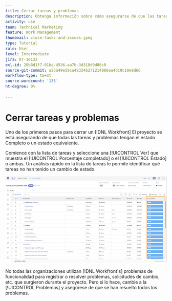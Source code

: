 ```yaml
---
title: Cerrar tareas y problemas
description: Obtenga información sobre cómo asegurarse de que las tareas y los problemas se cierren antes de cerrar un proyecto en [!DNL  Workfront].
activity: use
team: Technical Marketing
feature: Work Management
thumbnail: close-tasks-and-issues.jpeg
type: Tutorial
role: User
level: Intermediate
jira: KT-10133
exl-id: 20b8d1f7-01ba-4536-aa7b-3d318d9d86c0
source-git-commit: a25a49e59ca483246271214886ea4dc9c10e8d66
workflow-type: tm+mt
source-wordcount: '135'
ht-degree: 0%

---
```


# Cerrar tareas y problemas

Uno de los primeros pasos para cerrar un [!DNL Workfront] El proyecto se está asegurando de que todas las tareas y problemas tengan el estado Completo o un estado equivalente.

Comience con la lista de tareas y seleccione una [!UICONTROL Ver] que muestra el [!UICONTROL Porcentaje completado] o el [!UICONTROL Estado] o ambas. Un análisis rápido en la lista de tareas le permite identificar qué tareas no han tenido un cambio de estado.

![Visualización del proyecto [!UICONTROL Porcentaje completado] columna](assets/planner-fund-close-tasks-and-issues.png)

No todas las organizaciones utilizan [!DNL Workfront's] problemas de funcionalidad para registrar o resolver problemas, solicitudes de cambio, etc. que surgieron durante el proyecto. Pero si lo hace, cambie a la [!UICONTROL Problemas] y asegúrese de que se han resuelto todos los problemas.

<!---
learn more
Update task status
Issue statuses
--->
